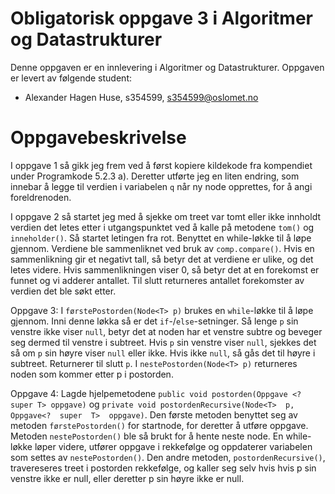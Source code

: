 # Obligatorisk oppgave 3 i Algoritmer og Datastrukturer

Denne oppgaven er en innlevering i Algoritmer og Datastrukturer. 
Oppgaven er levert av følgende student:
* Alexander Hagen Huse, s354599, s354599@oslomet.no


# Oppgavebeskrivelse

I oppgave 1 så gikk jeg frem ved å først kopiere kildekode fra kompendiet under Programkode 5.2.3 a). 
Deretter utførte jeg en liten endring, som innebar å legge til verdien i variabelen `q` 
når ny node opprettes, for å angi foreldrenoden.

I oppgave 2 så startet jeg med å sjekke om treet var tomt eller ikke innholdt
verdien det letes etter i utgangspunktet ved å kalle på metodene `tom()` og
`inneholder()`. Så startet letingen fra rot. Benyttet en while-løkke til å løpe gjennom.
Verdiene ble sammenliknet ved bruk av `comp.compare()`. Hvis en sammenlikning gir et negativt tall, så betyr det at 
verdiene er ulike, og det letes videre. Hvis sammenlikningen viser 0, så betyr det at en forekomst er 
funnet og vi adderer antallet. Til slutt returneres antallet forekomster av verdien det ble søkt etter.

Oppgave 3: I `førstePostorden(Node<T> p)` brukes en `while`-løkke til å løpe gjennom. Inni denne løkka så er det
`if`-/`else`-setninger. Så lenge `p` sin venstre ikke viser `null`, betyr det at noden har et venstre subtre og beveger seg
dermed til venstre i subtreet. Hvis `p` sin venstre viser `null`, sjekkes det så om `p` sin høyre viser `null` eller ikke.
Hvis ikke `null`, så gås det til høyre i subtreet. Returnerer til slutt `p`. I `nestePostorden(Node<T> p)` returneres
noden som kommer etter p i postorden.

Oppgave 4: Lagde hjelpemetodene `public void postorden(Oppgave <? super T> oppgave)` og
`private void postordenRecursive(Node<T>  p,  Oppgave<?  super  T>  oppgave)`. Den første metoden benyttet seg av
metoden `førstePostorden()` for startnode, for deretter å utføre oppgave. Metoden `nestePostorden()` ble så brukt
for å hente neste node. En while-løkke løper videre, utfører oppgave i rekkefølge og oppdaterer variabelen
som settes av `nestePostorden()`. Den andre metoden, `postordenRecursive()`, travereseres treet i postorden rekkefølge,
og kaller seg selv hvis hvis p sin venstre ikke er null, eller deretter p sin høyre ikke er null.